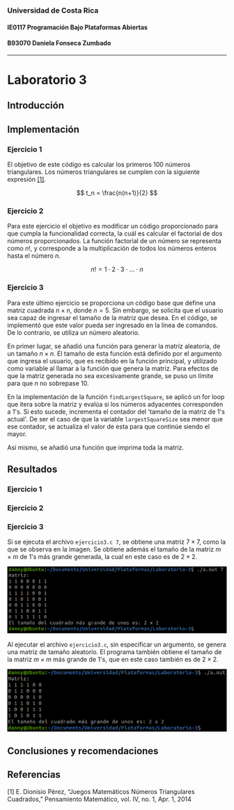 ### Universidad de Costa Rica
#### IE0117 Programación Bajo Plataformas Abiertas
#### B93070 Daniela Fonseca Zumbado
---
# Laboratorio 3

## Introducción

## Implementación

### Ejercicio 1
El objetivo de este código es calcular los primeros 100 números triangulares. Los números triangulares se cumplen con la siguiente expresión [[1]](https://github.com/dfonsecz/Laboratorio-3?tab=readme-ov-file#referencias).

$$
t_n = \frac{n(n+1)}{2}
$$

### Ejercicio 2
Para este ejercicio el objetivo es modificar un código proporcionado para que cumpla la funcionalidad correcta, la cuál es calcular el factorial de dos números proporcionados. La función factorial de un número se representa como $n!$, y corresponde a la multiplicación de todos los números enteros hasta el número $n$.

$$
n! = 1 \cdot 2 \cdot 3 \cdot ... \cdot n
$$

### Ejercicio 3
Para este último ejercicio se proporciona un código base que define una matriz cuadrada $n \times n$, donde $n = 5$. Sin embargo, se solicita que el usuario sea capaz de ingresar el tamaño de la matriz que desea. En el código, se implementó que este valor pueda ser ingresado en la línea de comandos. De lo contrario, se utiliza un número aleatorio.

En primer lugar, se añadió una función para generar la matriz aleatoria, de un tamaño $n \times n$. El tamaño de esta función está definido por el argumento que ingresa el usuario, que es recibido en la función principal, y utilizado como variable al llamar a la función que genera la matriz. Para efectos de que la matriz generada no sea excesivamente grande, se puso un límite para que $n$ no sobrepase 10.

En la implementación de la función `findLargestSquare`, se aplicó un for loop que itera sobre la matriz y evalúa si los números adyacentes corresponden a 1's. Si esto sucede, incrementa el contador del 'tamaño de la matriz de 1's actual'. De ser el caso de que la variable `largestSquareSize` sea menor que ese contador, se actualiza el valor de esta para que continúe siendo el mayor.

Así mismo, se añadió una función que imprima toda la matriz.

## Resultados
### Ejercicio 1
### Ejercicio 2
### Ejercicio 3
Si se ejecuta el archivo `ejercicio3.c 7`, se obtiene una matriz $7 \times 7$, como la que se observa en la imagen. Se obtiene además el tamaño de la matriz $m \times m$ de 1's más grande generada, la cual en este caso es de $2 \times 2$.

![ejercicio3.c](images/ejercicio3-1.png)

Al ejecutar el archivo `ejercicio3.c`, sin especificar un argumento, se genera una matriz de tamaño aleatorio. El programa también obtiene el tamaño de la matriz $m \times m$ más grande de 1's, que en este caso también es de $2 \times 2$.

![ejercicio3.c](images/ejercicio3-2.png)

## Conclusiones y recomendaciones
## Referencias
[1] E. Dionisio Pérez, “Juegos Matemáticos Números Triangulares Cuadrados,” Pensamiento Matemático, vol. IV, no. 1, Apr. 1, 2014 
